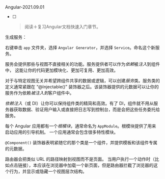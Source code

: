 Angular-2021.09.01

- [ ] > 阅读＋复习Angular文档快速入门章节。

生成服务：

右键单击 `app` 文件夹，选择 `Angular Generator`，并选择 `Service`。命名这个新服务。

服务会提供那些与视图不直接相关的功能。服务提供者可以作为*依赖*被*注入*到组件中， 这能让你的代码更加模块化、更加可复用、更加高效。

对于与特定视图无关并希望跨组件共享的数据或逻辑，可以创建*服务*类。服务类的定义通常紧跟在 “@Injectable()” 装饰器之后。该装饰器提供的元数据可以让你的服务作为依赖*被注入到*客户组件中。

*依赖注入*（或 DI）让你可以保持组件类的精简和高效。有了 DI，组件就不用从服务器获取数据、验证用户输入或直接把日志写到控制台，而是会把这些任务委托给服务。



每个 Angular 应用都有一个*根模块*，通常命名为 `AppModule`。根模块提供了用来启动应用的引导机制。 一个应用通常会包含很多特性模块。

`@Component()` 装饰器表明紧随它的那个类是一个组件，并提供模板和该组件专属的元数据。



路由器会把类似 URL 的路径映射到视图而不是页面。 当用户执行一个动作时（比如点击链接），本应该在浏览器中加载一个新页面，但是路由器拦截了浏览器的这个行为，并显示或隐藏一个视图层次结构。